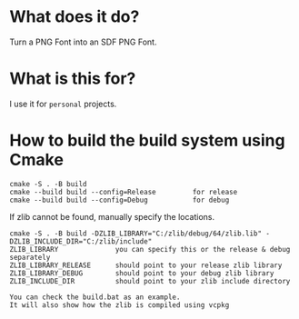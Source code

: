 # What does it do?
Turn a PNG Font into an SDF PNG Font.

# What is this for?
I use it for `personal` projects.

# How to build the build system using Cmake
```
cmake -S . -B build
cmake --build build --config=Release         for release
cmake --build build --config=Debug           for debug
```
If zlib cannot be found, manually specify the locations.
```
cmake -S . -B build -DZLIB_LIBRARY="C:/zlib/debug/64/zlib.lib" -DZLIB_INCLUDE_DIR="C:/zlib/include"
ZLIB_LIBRARY              you can specify this or the release & debug separately
ZLIB_LIBRARY_RELEASE      should point to your release zlib library
ZLIB_LIBRARY_DEBUG        should point to your debug zlib library
ZLIB_INCLUDE_DIR          should point to your zlib include directory
```
```
You can check the build.bat as an example.
It will also show how the zlib is compiled using vcpkg
```